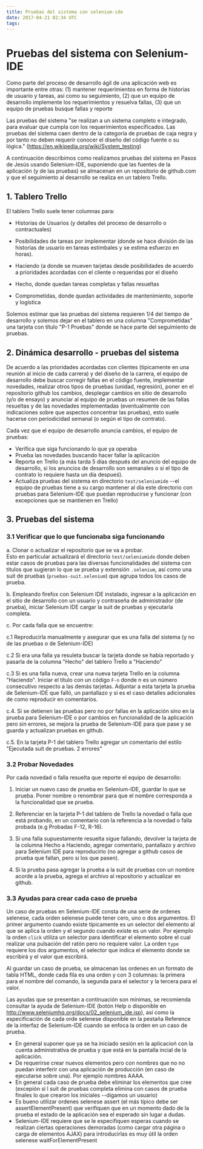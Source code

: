 ```yaml
---
title: Pruebas del sistema con selenium-ide
date: 2017-04-21 02:34 UTC
tags:
---
```


# Pruebas del sistema con Selenium-IDE

Como parte del proceso de desarrollo ágil de una aplicación web
es importante entre otras:  (1) mantener requerimientos en forma
de historias de usuario y tareas, así como su seguimiento,
(2) que un equipo de desarrollo implemente los requerimientos 
y resuelva fallas, (3) que un equipo de pruebas busque fallas y
reporte

Las pruebas del sistema  "se 
realizan a un sistema completo e integrado, para evaluar que cumpla con
los requerimientos especificados.   Las pruebas del sistema caen dentro
de la categoría de pruebas de caja negra y por tanto no deben requerir
conocer el diseño del código fuente o su lógica." (<https://en.wikipedia.org/wiki/System_testing>)

A continuación describimos como realizamos pruebas del sistema en
Pasos de Jesús usando Selenium-IDE, suponiendo que las fuentes de la 
aplicación (y de las pruebas) se almacenan en un repositorio de github.com 
y que el seguimiento al desarrollo se realiza en un tablero Trello.

## 1. Tablero Trello

El tablero Trello suele tener columnas para:

- Historias de Usuarios (y detalles del proceso de desarrollo o contractuales) 

- Posibilidades de tareas por implementar (donde se hace división de las 
  historias de usuario en tareas estimbales y se estima esfuerzo en horas).

- Haciendo (a donde se mueven tarjetas desde posibilidades de acuerdo
  a prioridades acordadas con el cliente o requeridas por el diseño

- Hecho, donde quedan tareas completas y fallas resueltas

- Comprometidas, donde quedan actividades de mantenimiento, soporte y logística

Solemos estimar que las pruebas del sistema requieren 1/4 del tiempo
de desarrollo y solemos dejar en el tablero en una columna "Comprometidas"
una tarjeta con título "P-1 Pruebas" donde se hace parte del seguimiento
de pruebas.

## 2. Dinámica desarrollo - pruebas del sistema

De acuerdo a las prioridades acordadas con clientes (tipicamente en una reunión
al inicio de cada carrera) y del diseño de la carrera, el equipo 
de desarrollo debe buscar corregir fallas en el código fuente, implementar novedades, 
realizar otros tipos de pruebas (unidad, regresión),  poner en el repositorio 
github los cambios, desplegar cambios en sitio de desarrollo (y/o de
ensayo) y anunciar al equipo de pruebas un resumen de las fallas resueltas 
y de las novedades implementadas (eventualmente con indicaciones sobre que
aspectos concentrar las pruebas), esto suele hacerse con periodicidad 
semanal (o según el tipo de contrato).

Cada vez que el equipo de desarrollo anuncia cambios, el equipo de pruebas:

- Verifica que siga funcionando lo que ya operaba
- Prueba las novedades buscando hacer fallar la aplicación
- Reporta en Trello (a más tarda  5 días después del anuncio
  del equipo de desarrollo, si los anuncios de desarrollo son semanales
  o si el tipo de contrato lo requiere hasta un día despueś).
- Actualiza pruebas del sistema en directorio ```test/seleniumide``` --el
  equipo de pruebas tiene a su cargo mantener al día este directorio
  con pruebas para Selenium-IDE que puedan reproducirse y funcionar
  (con excepciones que se mantienen en Trello)

## 3. Pruebas del sistema

### 3.1 Verificar que lo que funcionaba siga funcionando

a. Clonar o actualizar el repositorio que se va a probar.  
   Esto en particular actualizará el directorio `test/seleniumide` donde deben 
   estar casos de pruebas para las diversas funcionalidades del sistema
   con títulos que sugieran lo que se prueba y extensión `.selenium`, así
   como una suit de pruebas (`pruebas-suit.selenium`) que agrupa todos los 
   casos de prueba.

b.  Empleando firefox con Selenium IDE instalado, ingresar a la aplicación en
    el sitio de desarrollo con un usuario y contraseña de administrador (de prueba), 
    iniciar Selenium IDE cargar la suit de pruebas y ejecutarla completa.

c. Por cada falla que se encuentre:

c.1 Reproducirla manualmente y asegurar que es una falla del sistema 
    (y no de las pruebas o de Selenium-IDE)

c.2 Si era una falla ya resuleta buscar la tarjeta donde se había reportado
    y pasarla de la columna "Hecho" del tablero Trello a "Haciendo"

c.3 Si es una falla nueva, crear una nueva tarjeta Trello en la columna
    "Haciendo".  Iniciar el título con un código ```F-n``` donde n es un número
    consecutivo respecto a las demás tarjetas.  Adjuntar a esta tarjeta
    la prueba de Selenium-IDE que falló, un pantallazo y si es el caso
    detalles adicionales de como reproducir en comentarios.

c.4. Si se detienen las pruebas pero no por fallas en la aplicación sino en la 
   prueba para Selenium-IDE o por cambios en funcionalidad de la aplicación
   pero sin errores, se mejora la prueba de Selenium-IDE para que pase 
   y se guarda y actualizan pruebas en github.

c.5. En la tarjeta P-1 del tablero Trello agregar un comentario  del estilo
   "Ejecutada suit de pruebas. 2 errores"
  

### 3.2 Probar Novedades

Por cada novedad o falla resuelta que reporte el equipo de desarrollo:

1. Iniciar un nuevo caso de prueba en Selenium-IDE, guardar lo que se
   prueba.  Poner nombre o renombrar para que el nombre corresponda a la
   funcionalidad que se prueba.   

2. Referenciar en la tarjeta P-1 del tablero de Trello la novedad o falla 
   que está probando, en un comentario con la referencia a la novedad o
   falla probada (e.g Probadas F-12, R-16).

3. Si una falla supuestamente resuelta sigue fallando, devolver la tarjeta
   de la columna Hecho a Haciendo, agregar comentario, pantallazo y archivo
   para Selenium IDE para reproducirlo (no agregar a github casos de 
   prueba que fallan, pero si los que pasen).

4. Si la prueba pasa agregar la prueba a la suit de pruebas con un nombre
   acorde a la prueba, agrega el archivo al repositorio y actualizar en github.


### 3.3 Ayudas para crear cada caso de prueba

Un caso de pruebas en Selenium-IDE consta de una serie de ordenes selenese, cada orden selenese puede tener cero, uno o dos argumentos.  El primer argumento cuando existe típicamente es un selector del elemento al que se aplica la orden y el segundo cuando existe es un valor.  Por ejemplo la orden ```click``` utiliza un selector para identificar el elemento sobre el cual realizar una pulsación del ratón pero no requiere valor.  La orden ```type``` requiere los dos argumentos, el selector que indica el elemento donde se escribirá y el valor que escribirá.

Al guardar un caso de prueba, se almacenan las ordenes en un formato de tabla HTML, donde cada fila es una orden y con 3 columnas: la primera para el nombre del comando, la segunda para el selector y la tercera para el valor.

Las ayudas que se presentan a continuación son mínimas, se recomienda consultar la ayuda de Selenium-IDE (botón Help o disponible en http://www.seleniumhq.org/docs/02_selenium_ide.jsp), así como la especificación de cada orde selenese disponible en la pestaña Reference de la interfaz de Selenium-IDE cuando se enfoca la orden en un caso de prueba.

* En general suponer que ya se ha iniciado sesión en la aplicacioń con la cuenta administrativa de prueba y que está
  en la pantalla incial de la aplicación. 
* De requerirse crear nuevos elementos pero con nombres que no no puedan interferir con una aplicación de producción (en caso de ejecutarse sobre una).  Por ejemplo nombres AAAA.
* En general cada caso de prueba debe eliminar los elementos que cree (excepión si l suit de pruebas completa elimina con casos de prueba finales lo que crearon los iniciales --digamos un usuario)
* Es bueno utilizar ordenes selenese assert (el más típico debe ser assertElementPresent) que verifiquen que en un momento dado de la prueba el estado de la aplicación sea el esperado sin lugar a dudas.
* Selenium-IDE requiere que se le especifiquen esperas cuando se realizan ciertas operaciones demoradas (como cargar otra página o carga de elementos AJAX) para introducirlas es muy útil la orden selenese waitForElementPresent
